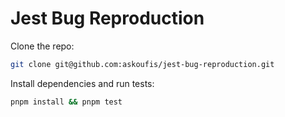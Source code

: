 # Jest Bug Reproduction

Clone the repo:

```sh
git clone git@github.com:askoufis/jest-bug-reproduction.git
```

Install dependencies and run tests:

```sh
pnpm install && pnpm test
```
